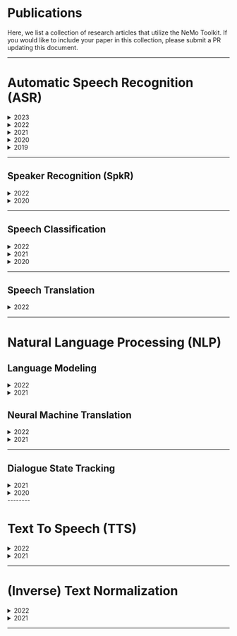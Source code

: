 # Publications

Here, we list a collection of research articles that utilize the NeMo Toolkit. If you would like to include your paper in this collection, please submit a PR updating this document.

-------

# Automatic Speech Recognition (ASR)

<details>
  <summary>2023</summary>

  * [Fast Entropy-Based Methods of Word-Level Confidence Estimation for End-to-End Automatic Speech Recognition](https://ieeexplore.ieee.org/abstract/document/10022960)
  * [Damage Control During Domain Adaptation for Transducer Based Automatic Speech Recognition](https://ieeexplore.ieee.org/abstract/document/10023219)

</details>

<details>
  <summary>2022</summary>

  * [Multi-blank Transducers for Speech Recognition](https://arxiv.org/abs/2211.03541)

</details>

<details>
  <summary>2021</summary>
  
  * [Citrinet: Closing the Gap between Non-Autoregressive and Autoregressive End-to-End Models for Automatic Speech Recognition](https://arxiv.org/abs/2104.01721)
  * [SPGISpeech: 5,000 hours of transcribed financial audio for fully formatted end-to-end speech recognition](https://www.isca-speech.org/archive/interspeech_2021/oneill21_interspeech.html)
  * [CarneliNet: Neural Mixture Model for Automatic Speech Recognition](https://arxiv.org/abs/2107.10708)
  * [CTC Variations Through New WFST Topologies](https://arxiv.org/abs/2110.03098)
  * [A Toolbox for Construction and Analysis of Speech Datasets](https://openreview.net/pdf?id=oJ0oHQtAld)
  
</details>


<details>
  <summary>2020</summary>

  * [Cross-Language Transfer Learning, Continuous Learning, and Domain Adaptation for End-to-End Automatic Speech Recognition](https://ieeexplore.ieee.org/document/9428334)
  * [Correction of Automatic Speech Recognition with Transformer Sequence-To-Sequence Model](https://ieeexplore.ieee.org/abstract/document/9053051)
  * [Improving Noise Robustness of an End-to-End Neural Model for Automatic Speech Recognition](https://arxiv.org/abs/2010.12715)

</details>


<details>
  <summary>2019</summary>
  
  * [Jasper: An End-to-End Convolutional Neural Acoustic Model](https://arxiv.org/abs/1904.03288)
  * [QuartzNet: Deep Automatic Speech Recognition with 1D Time-Channel Separable Convolutions](https://arxiv.org/abs/1910.10261)
  
  
</details>


--------


## Speaker Recognition (SpkR)

<details>
  <summary>2022</summary>
  
  * [TitaNet: Neural Model for Speaker Representation with 1D Depth-Wise Separable Convolutions and Global Context](https://ieeexplore.ieee.org/abstract/document/9746806)

</details>


<details>
  <summary>2020</summary>
  
  * [SpeakerNet: 1D Depth-wise Separable Convolutional Network for Text-Independent Speaker Recognition and Verification]( https://arxiv.org/pdf/2010.12653.pdf) 

</details>

--------

## Speech Classification

<details>
  <summary>2022</summary>
  
  * [AmberNet: A Compact End-to-End Model for Spoken Language Identification](https://arxiv.org/abs/2210.15781)
  * [Accidental Learners: Spoken Language Identification in Multilingual Self-Supervised Models](https://arxiv.org/abs/2211.05103)


</details>

<details>
  <summary>2021</summary>
  
  * [MarbleNet: Deep 1D Time-Channel Separable Convolutional Neural Network for Voice Activity Detection](https://ieeexplore.ieee.org/abstract/document/9414470/)

</details>

  
<details>
  <summary>2020</summary>
  
  * [MatchboxNet - 1D Time-Channel Separable Convolutional Neural Network Architecture for Speech Commands Recognition](http://www.interspeech2020.org/index.php?m=content&c=index&a=show&catid=337&id=993)
  
</details>


--------

## Speech Translation

<details>
  <summary>2022</summary>
  
  * [NVIDIA NeMo Offline Speech Translation Systems for IWSLT 2022](https://aclanthology.org/2022.iwslt-1.18/)

</details>


--------

# Natural Language Processing (NLP)

## Language Modeling

<details>
  <summary>2022</summary>

  * [Evaluating Parameter Efficient Learning for Generation](https://arxiv.org/abs/2210.13673)
  * [Text Mining Drug/Chemical-Protein Interactions using an Ensemble of BERT and T5 Based Models](https://arxiv.org/abs/2111.15617)

</details>

<details>
  <summary>2021</summary>
  
  * [BioMegatron: Larger Biomedical Domain Language Model  ](https://aclanthology.org/2020.emnlp-main.379/)

</details>

## Neural Machine Translation

<details>
    <summary>2022</summary>

  * [Finding the Right Recipe for Low Resource Domain Adaptation in Neural Machine Translation](https://arxiv.org/abs/2206.01137)

</details>

<details>
  <summary>2021</summary>

  * [NVIDIA NeMo Neural Machine Translatio Systems for English-German and English-Russian News and Biomedical Tasks at WMT21](https://arxiv.org/pdf/2111.08634.pdf)

</details>

--------

## Dialogue State Tracking

<details>
  <summary>2021</summary>
  
  * [SGD-QA: Fast Schema-Guided Dialogue State Tracking for Unseen Services](https://arxiv.org/abs/2105.08049)
  
</details>

<details>
  <summary>2020</summary>
  
  * [A Fast and Robust BERT-based Dialogue State Tracker for Schema-Guided Dialogue Dataset](https://arxiv.org/abs/2008.12335)
  
</details>
--------


# Text To Speech (TTS)

<details>
  <summary>2022</summary>
    
  * [Adapter-Based Extension of Multi-Speaker Text-to-Speech Model for New Speakers](https://arxiv.org/abs/2211.00585)

</details>

<details>
  <summary>2021</summary>
  
  * [TalkNet: Fully-Convolutional Non-Autoregressive Speech Synthesis Model](https://www.isca-speech.org/archive/interspeech_2021/beliaev21_interspeech.html)
  * [TalkNet 2: Non-Autoregressive Depth-Wise Separable Convolutional Model for Speech Synthesis with Explicit Pitch and Duration Prediction](https://arxiv.org/abs/2104.08189)
  * [Hi-Fi Multi-Speaker English TTS Dataset](https://www.isca-speech.org/archive/pdfs/interspeech_2021/bakhturina21_interspeech.pdf)
  * [Mixer-TTS: non-autoregressive, fast and compact text-to-speech model conditioned on language model embeddings](https://arxiv.org/abs/2110.03584)
  
</details>


--------

# (Inverse) Text Normalization
<details>
  <summary>2022</summary>
  
  * [Shallow Fusion of Weighted Finite-State Transducer and Language Model for Text Normalization](https://arxiv.org/abs/2203.15917)
  * [Thutmose Tagger: Single-pass neural model for Inverse Text Normalization](https://arxiv.org/abs/2208.00064)

</details>

<details>
  <summary>2021</summary>

  * [NeMo Inverse Text Normalization: From Development to Production](https://www.isca-speech.org/archive/pdfs/interspeech_2021/zhang21ga_interspeech.pdf)
  * [A Unified Transformer-based Framework for Duplex Text Normalization](https://arxiv.org/pdf/2108.09889.pdf )
  
</details>

--------